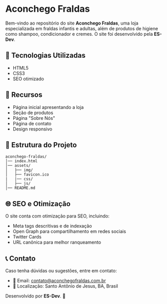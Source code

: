 # Aconchego Fraldas

Bem-vindo ao repositório do site **Aconchego Fraldas**, uma loja especializada em fraldas infantis e adultas, além de produtos de higiene como shampoo, condicionador e cremes. O site foi desenvolvido pela **ES-Dev**.

## 🚀 Tecnologias Utilizadas

- HTML5
- CSS3
- SEO otimizado

## 📌 Recursos

- Página inicial apresentando a loja
- Seção de produtos
- Página "Sobre Nós"
- Página de contato
- Design responsivo

## 📁 Estrutura do Projeto

```
aconchego-fraldas/
│── index.html
│── assets/
│   ├── img/
│   ├── favicon.ico
|   |── css/
│   ├── js/
│── README.md
```

## 🌐 SEO e Otimização

O site conta com otimização para SEO, incluindo:

- Meta tags descritivas e de indexação
- Open Graph para compartilhamento em redes sociais
- Twitter Cards
- URL canônica para melhor ranqueamento


## 📞 Contato

Caso tenha dúvidas ou sugestões, entre em contato:

- 📧 Email: contato@aconchegofraldas.com.br
- 📍 Localização: Santo Antônio de Jesus, BA, Brasil

Desenvolvido por **ES-Dev**. 🚀

